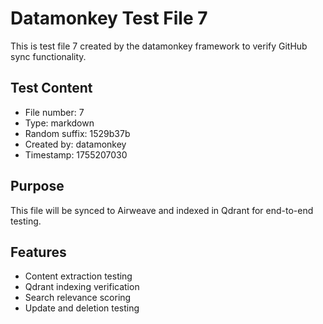 # Datamonkey Test File 7

This is test file 7 created by the datamonkey framework to verify GitHub sync functionality.

## Test Content
- File number: 7
- Type: markdown
- Random suffix: 1529b37b
- Created by: datamonkey
- Timestamp: 1755207030

## Purpose
This file will be synced to Airweave and indexed in Qdrant for end-to-end testing.

## Features
- Content extraction testing
- Qdrant indexing verification
- Search relevance scoring
- Update and deletion testing

